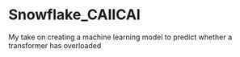 # Snowflake_CAIICAI
 My take on creating a machine learning model to predict whether a transformer has overloaded
